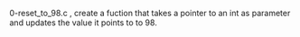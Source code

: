 0-reset_to_98.c ,  create a fuction that takes a pointer to an int as parameter and updates the value it points to to 98.
